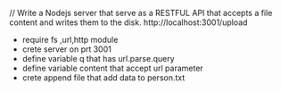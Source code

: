 // Write a Nodejs server that serve as a RESTFUL API that accepts a file content and writes them to the disk. http://localhost:3001/upload

- require fs ,url,http module
- crete server on prt 3001 
- define variable q that has url.parse.query
- define variable content that accept url parameter
- crete append file that add data to person.txt
